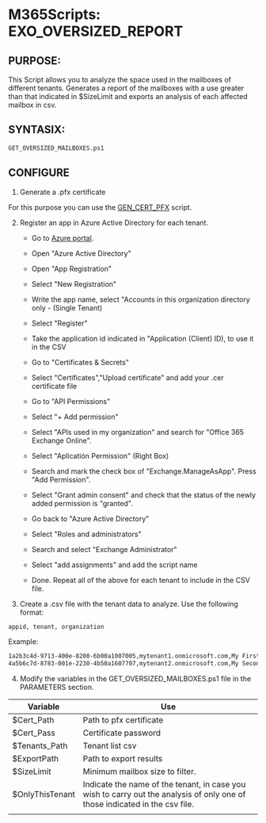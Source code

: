 # M365Scripts: EXO_OVERSIZED_REPORT

## PURPOSE: 
   
   This Script allows you to analyze the space used in the mailboxes of different tenants.
   Generates a report of the mailboxes with a use greater than that indicated in $SizeLimit and exports an analysis of each affected mailbox in csv.

## SYNTASIX: 
    
```sh
GET_OVERSIZED_MAILBOXES.ps1
```
    
## CONFIGURE

1. Generate a .pfx certificate

 For this purpose you can use the [GEN_CERT_PFX](https://github.com/fmartineze/M365Scripts/tree/main/GET_CERT_PFX) script.

2. Register an app in Azure Active Directory for each tenant.

   * Go to [Azure portal](https://portal.azure.com/).
   * Open "Azure Active Directory"
   * Open "App Registration"
   * Select "New Registration"
   * Write the app name, select "Accounts in this organization directory only - (Single Tenant)
   * Select "Register"
   * Take the application id indicated in "Application (Client) ID), to use it in the CSV
   * Go to "Certificates & Secrets"
   * Select "Certificates","Upload certificate" and add your .cer certificate file
   * Go to "API Permissions"
   * Select "+ Add permission"
   * Select "APIs used in my organization" and search for "Office 365 Exchange Online".
   * Select "Aplicatión Permission" (Right Box)
   * Search and mark the check box of "Exchange.ManageAsApp". Press "Add Permission".
   * Select "Grant admin consent" and check that the status of the newly added permission is "granted".

   * Go back to "Azure Active Directory"
   * Select "Roles and administrators"
   * Search and select "Exchange Administrator"
   * Select "add assignments" and add the script name

   * Done. Repeat all of the above for each tenant to include in the CSV file.

3. Create a .csv file with the tenant data to analyze. Use the following format:

```sh
appid, tenant, organization
```

Example:
```sh
1a2b3c4d-9713-400e-8200-6b00a1007005,mytenant1.onmicrosoft.com,My First Organization Name
4a5b6c7d-8783-001e-2230-4b50a1607707,mytenant2.onmicrosoft.com,My Second Organization Name
```

4. Modify the variables in the GET_OVERSIZED_MAILBOXES.ps1 file in the PARAMETERS section.

| Variable       | Use
|----------------|-------------------------------
|$Cert_Path      | Path to pfx certificate
|$Cert_Pass      | Certificate password
|$Tenants_Path   | Tenant list csv
|$ExportPath     | Path to export results
|$SizeLimit      | Minimum mailbox size to filter.
|$OnlyThisTenant | Indicate the name of the tenant, in case you wish to carry out the analysis of only one of those indicated in the csv file.
|                |

